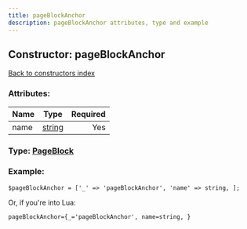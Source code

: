 ```yaml
---
title: pageBlockAnchor
description: pageBlockAnchor attributes, type and example
---
```

## Constructor: pageBlockAnchor  
[Back to constructors index](index.md)



### Attributes:

| Name     |    Type       | Required |
|----------|:-------------:|---------:|
|name|[string](../types/string.md) | Yes|



### Type: [PageBlock](../types/PageBlock.md)


### Example:

```
$pageBlockAnchor = ['_' => 'pageBlockAnchor', 'name' => string, ];
```  

Or, if you're into Lua:  


```
pageBlockAnchor={_='pageBlockAnchor', name=string, }

```



